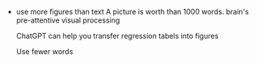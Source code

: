 - use more figures than text
  A picture is worth than 1000 words.
  brain's pre-attentive visual processing


  ChatGPT can help you transfer regression tabels into figures

  Use fewer words
  
